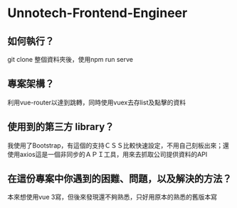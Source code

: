 # Unnotech-Frontend-Engineer
如何執行？
---
git clone 整個資料夾後，使用npm run serve

專案架構？
---
利用vue-router以達到跳轉，同時使用vuex去存list及點擊的資料

使用到的第三方 library？
---
我使用了Bootstrap，有這個的支持ＣＳＳ比較快速設定，不用自己刻板出來；還使用axios這是一個非同步的ＡＰＩ工具，用來去抓取公司提供資料的API

在這份專案中你遇到的困難、問題，以及解決的方法？
---
本來想使用vue 3寫，但後來發現還不夠熟悉，只好用原本的熟悉的舊版本寫
